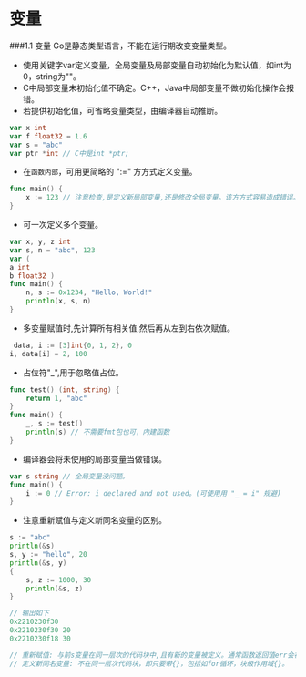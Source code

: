 
变量
=========

###1.1 变量
Go是静态类型语言，不能在运行期改变变量类型。

- 使⽤关键字var定义变量，全局变量及局部变量⾃动初始化为默认值，如int为0，string为""。
- C中局部变量未初始化值不确定。C++，Java中局部变量不做初始化操作会报错。
- 若提供初始化值，可省略变量类型，由编译器自动推断。
```go
var x int
var f float32 = 1.6
var s = "abc"
var ptr *int // C中是int *ptr;
```
- 在`函数内部`，可用更简略的 ":=" ⽅方式定义变量。
```go
func main() {
    x := 123 // 注意检查,是定义新局部变量,还是修改全局变量。该⽅方式容易造成错误。
}
```
- 可一次定义多个变量。
```go
var x, y, z int
var s, n = "abc", 123
var (
a int
b float32 )
func main() {
    n, s := 0x1234, "Hello, World!"
    println(x, s, n)
}
```
- 多变量赋值时,先计算所有相关值,然后再从左到右依次赋值。
```go
￼data, i := [3]int{0, 1, 2}, 0
i, data[i] = 2, 100
```
- 占位符"_",⽤于忽略值占位。
```go
func test() (int, string) {
    return 1, "abc"
}
func main() {
    _, s := test()
    println(s) // 不需要fmt包也可，内建函数
}
```
- 编译器会将未使用的局部变量当做错误。
```go
var s string // 全局变量没问题。
func main() {
    i := 0 // Error: i declared and not used。(可使⽤用 "_ = i" 规避)
}
```
- 注意重新赋值与定义新同名变量的区别。
```go
s := "abc"
println(&s)
s, y := "hello", 20
println(&s, y)
{
    s, z := 1000, 30
    println(&s, z)
}

// 输出如下
0x2210230f30
0x2210230f30 20
0x2210230f18 30

// 重新赋值: 与前s变量在同一层次的代码块中,且有新的变量被定义。通常函数返回值err会被重复使用。
// 定义新同名变量: 不在同一层次代码块，即只要带{}，包括如for循环，块级作用域{}。
```
